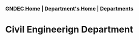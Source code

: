 ### [GNDEC Home](../../) | [Department's Home](./index.html) | [Departments](../Departments.html)

# Civil Engineerign Department

